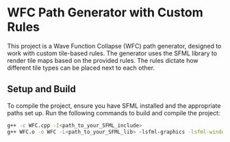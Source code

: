 # WFC Path Generator with Custom Rules

This project is a Wave Function Collapse (WFC) path generator, designed to work with custom tile-based rules. The generator uses the SFML library to render tile maps based on the provided rules. The rules dictate how different tile types can be placed next to each other.

## Setup and Build

To compile the project, ensure you have SFML installed and the appropriate paths set up. Run the following commands to build and compile the project:

```bash
g++ -c WFC.cpp -I<path_to_your_SFML_include>
g++ WFC.o -o WFC -L<path_to_your_SFML_lib> -lsfml-graphics -lsfml-window -lsfml-system
